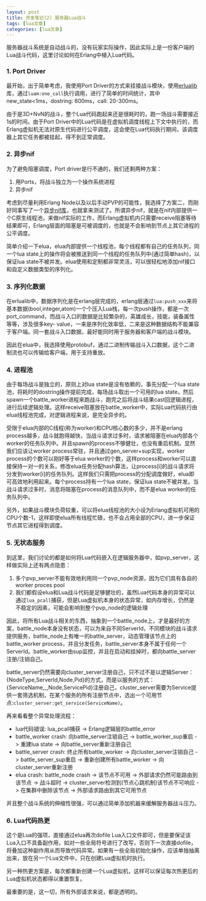 ```yaml
---
layout: post
title: 开发笔记(2) 服务器Lua战斗 
tags: [lua文章]
categories: [lua文章]
---
```

服务器战斗系统是自动战斗的，没有玩家实际操作，因此实际上是一份客户端的Lua战斗代码，这里讨论如何在Erlang中植入Lua代码。

### 1\. Port Driver

最开始，出于简单考虑，我使用Port
Driver的方式来挂接战斗模块，使用[erlualib](https://github.com/Motiejus/erlualib)库，通过`luam:one_call`执行调用，进行了简单的时间统计，其中new_state<1ms，dostring:
600ms，call: 20-300ms。

由于是3D+NvN的战斗，整个Lua代码跑起来还是很耗时的，跑一场战斗需要接近1s的时间。由于Port
Driver中的Lua代码是在虚拟机调度线程上下文中执行的，而Erlang虚拟机无法对原生代码进行公平调度，这会使在Lua代码执行期间，该调度器上其它任务都被挂起，得不到正常调度。

### 2\. 异步nif

为了避免阻塞调度，Port driver是行不通的，我们还剩两种方案：

  1. 用Ports，将战斗独立为一个操作系统进程
  2. 异步nif

考虑到尽量利用Erlang
Node以及以后手动PVP的可能性，我选择了方案二，而刚好同事写了一个[异步nif库](https://github.com/zhuoyikang/elua)，也就拿来测试了。所谓异步nif，就是在nif内部提供一个C原生线程池，来做nif实际的工作，而Erlang虚拟机内只需要receive阻塞等待结果即可，Erlang层面的阻塞是可被调度的，也就是不会影响到节点上其它进程的公平调度。

简单介绍一下elua，elua内部提供一个线程池，每个线程都有自己的任务队列，同一个lua
state上的操作将会被推送到同一个线程的任务队列中(通过简单hash)，以保证lua
state不被并发。elua使用和定制都非常灵活，可以很轻松地添加nif接口和自定义数据类型的序列化。

### 3\. 序列化数据

在erlualib中，数据序列化是在erlang层完成的，erlang层通过`lua:push_xxx`来将基本数据(bool,integer,atom)一个个压入Lua栈，每一次push操作，都是一次port_command，而战斗入口的数据是比较繁杂的，英雄成长，技能，装备属性等等，涉及很多key-
value，一来是序列化效率低，二来是这种数据结构不能兼容于客户端。同一套战斗入口数据，最好能同时用于服务器和客户端的战斗模块。

因此在elua中，我选择使用protobuf，通过二进制传输战斗入口数据，这个二进制流也可以传输给客户端，用于支持重放。

### 4\. 进程池

由于每场战斗是独立的，原则上对lua state是没有依赖的，事先分配一个lua
state池，将耗时的dostring操作提前完成，每场战斗取出一个可用的lua
state，然后spawn一个battle_worker进程来跑战斗，跑完之后将战斗结果cast回逻辑进程，进行后续逻辑处理。这样receive阻塞放在battle_worker中，实际Lua代码执行由elua线程池完成，对逻辑进程来说，是完全异步的。

受限于elua内部的C线程(称为worker)和CPU核心数的多少，并不是erlang
process越多，战斗就跑得越快，当战斗请求过多时，请求被阻塞在elua内部各个worker的任务队列中。并且spawn的process不够健壮，也没有重启机制。显然我们应该让worker
process常驻，并且通过gen_server+sup实现，worker process的个数可以刚好等于elua
worker的个数，这样process和worker可以直接保持一对一的关系，修改elua任务分配hash算法，让process[i]的战斗请求将分发到worker[i]的任务队列。这样我们只需把process的分配调度做好，elua即可高效地利用起来。每个process持有一个lua
state，保证lua state不被并发。当战斗请求过多时，消息将阻塞在process的消息队列中，而不是elua worker的任务队列中。

另外，如果战斗模块负荷较重，可以将elua线程池的大小设为Erlang虚拟机可用的CPU个数-1，这样即使elua所有线程忙碌，也不会占用全部的CPU，进一步保证节点其它进程得到调度。

### 5\. 无状态服务

到这里，我们讨论的都是如何将Lua代码嵌入在逻辑服务器中，如pvp_server，这样做实际上还有两点隐患：

  1. 多个pvp_server不能有效地利用同一个pvp_node资源，因为它们具有各自的worker proces pool
  2. 我们都假设elua和Lua战斗代码是足够健壮的，虽然Lua代码本身的异常可以通过`lua_pcall`捕获，但是Lua虚拟机本身的状态异常，如内存增长，仍然是不稳定的因素，可能会影响到整个pvp_node的逻辑处理

因此，将所有Lua战斗相关的东西，抽象到一个battle_node上，才是最好的方案，battle_node本身没有状态，可以为来自不同ServerId，不同模块的战斗请求提供服务，battle_node上有唯一的battle_server，动态管理该节点上的battle_worker
process，并且分发任务，battle_server本身不属于任何一个ServerId。battle_worker由sup监控，并且在启动和挂掉时，都向battle_server注册/注销自己。

battle_server仍然需要向cluster_server注册自己，只不过不是以逻辑Server：{NodeType,ServerId,Node,Pid}的方式，而是以服务的方式：{ServiceName,_,Node,ServicePid}注册自己，cluster_server需要为Service提供一套筛选机制，在某个服务的所有注册节点中，选出一个可用节点:`cluster_server:get_service(ServiceName)`。

再来看看整个异常处理流程：

  * lua代码错误: lua_pcall捕获 -> Erlang逻辑层的battle_error
  * battle_worker crash: 向battle_server注销自己 -> battle_worker_sup重启 -> 重建lua state -> 向battle_server重新注册自己
  * battle_server crash: 终止所有battle_worker -> 向cluster_server注销自己 -> battle_server_sup重启 -> 重新创建所有battle_worker -> 向cluster_server重新注册
  * elua crash: battle_node crash -> 该节点不可用 -> 外部请求仍然可能路由到该节点 -> 战斗超时 -> cluster_server检测到(节点心跳机制)该节点不可响应 -> 在集群中删除该节点 -> 外部请求路由到其它可用节点

并且整个战斗系统的伸缩性很强，可以通过简单添加机器来缓解服务器战斗压力。

### 6\. Lua代码热更

这个是Lua的强项，直接通过elua再次dofile
Lua入口文件即可，但是要保证该Lua入口不具备副作用，如对一些全局符号进行了改写，否则下一次直接dofile，将叠加这种副作用从而导致代码异常。如果有一些全局初始化操作，应该单独抽离出来，放在另一个Lua文件中，只在创建Lua虚拟机时执行。

另一种热更方案是，每次都重新创建一个Lua虚拟机，这样可以保证每次热更后的Lua虚拟机状态都得以重置恢复。

最重要的是，这一切，所有外部请求来说，都是透明的。